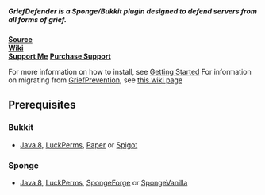 ##### *GriefDefender* is a Sponge/Bukkit plugin designed to defend servers from all forms of grief.


[**Source**](https://github.com/bloodmc/GriefDefender)  
[**Wiki**](https://github.com/bloodmc/GriefDefender/wiki)  
[**Support Me**](https://www.patreon.com/bloodmc)
[**Purchase Support**](https://www.spigotmc.org/resources/griefdefender.68900/)

For more information on how to install, see [Getting Started](https://github.com/bloodmc/GriefDefender/wiki/Getting-Started)
For information on migrating from [GriefPrevention](https://github.com/MinecraftPortCentral/GriefPrevention), see [this wiki page](https://github.com/bloodmc/GriefDefender/wiki/GriefPrevention)

## Prerequisites
### Bukkit
* [Java 8], [LuckPerms], [Paper] or [Spigot]

### Sponge
* [Java 8], [LuckPerms], [SpongeForge] or [SpongeVanilla]


[Forge]: http://files.minecraftforge.net
[Java 8]: http://java.oracle.com
[LuckPerms]: https://github.com/lucko/LuckPerms
[Paper]: https://github.com/PaperMC/Paper.git
[Source]: https://github.com/bloodmc/GriefDefender
[Spigot]: https://www.spigotmc.org/wiki/buildtools/
[SpongeForge]: https://www.spongepowered.org/downloads/spongeforge
[SpongeVanilla]: https://www.spongepowered.org/downloads/spongevanilla
